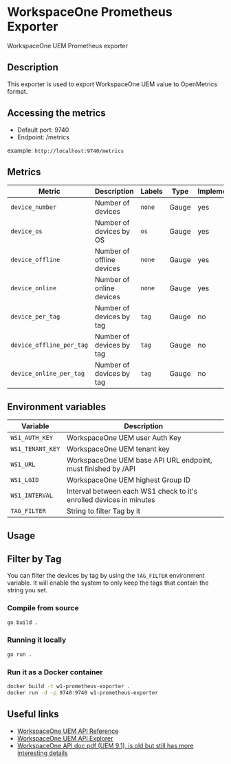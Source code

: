 # WorkspaceOne Prometheus Exporter

WorkspaceOne UEM Prometheus exporter

## Description

This exporter is used to export WorkspaceOne UEM value to OpenMetrics format.

## Accessing the metrics

- Default port: 9740
- Endpoint: /metrics

example: `http://localhost:9740/metrics`

## Metrics

| Metric | Description | Labels | Type | Implemented |
| ------ | ----------- | ------ | ---- | ----------- |
| `device_number` | Number of devices | `none` | Gauge | yes |
| `device_os` | Number of devices by OS | `os` | Gauge | yes |
| `device_offline` | Number of offline devices | `none` | Gauge | yes |
| `device_online` | Number of online devices | `none` | Gauge | yes |
| `device_per_tag`| Number of devices by tag | `tag` | Gauge | no |
| `device_offline_per_tag`| Number of devices by tag | `tag` | Gauge | no |
| `device_online_per_tag`| Number of devices by tag | `tag` | Gauge | no |

## Environment variables

| Variable | Description |
| -------- | ----------- |
| `WS1_AUTH_KEY` | WorkspaceOne UEM user Auth Key |
| `WS1_TENANT_KEY` | WorkspaceOne UEM tenant key |
| `WS1_URL` | WorkspaceOne UEM base API URL endpoint, must finished by /API |
| `WS1_LGID` | WorkspaceOne UEM highest Group ID |
| `WS1_INTERVAL` | Interval between each WS1 check to it's enrolled devices in minutes |
| `TAG_FILTER` | String to filter Tag by it |

## Usage

## Filter by Tag

You can filter the devices by tag by using the `TAG_FILTER` environment variable.
It will enable the system to only keep the tags that contain the string you set.

### Compile from source

```bash
go build .
```

### Running it locally

```bash
go run .
```

### Run it as a Docker container

```bash
docker build -t w1-prometheus-exporter .
docker run -d -p 9740:9740 w1-prometheus-exporter
```

## Useful links

- [WorkspaceOne UEM API Reference](https://docs.vmware.com/en/VMware-Workspace-ONE-UEM/services/UEM_ConsoleBasics/GUID-BF20C949-5065-4DCF-889D-1E0151016B5A.html)
- [WorkspaceOne UEM API Explorer](https://as1506.awmdm.com/api/help/)
- [WorkspaceOne API doc pdf (UEM 9.1), is old but still has more interesting details](./doc/VMware%20AirWatch%20REST%20API%20v9_1.pdf)
